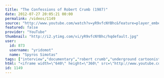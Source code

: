 ```yaml
---
title: "The Confessions of Robert Crumb (1987)"
date: 2012-07-27 20:05:21 00:00
permalink: /videos/1149
source: "http://www.youtube.com/watch?v=yR9vfcNYBhc&feature=player_embedded"
featured: false
provider: "YouTube"
thumbnail: "http://i2.ytimg.com/vi/yR9vfcNYBhc/hqdefault.jpg"
user:
  id: 873
  username: "yridomot"
  name: "Spyros Simotas"
tags: ["interview","documentary","robert crumb","underground cartoonist"]
html: "<iframe width=\"640\" height=\"360\" src=\"http://www.youtube.com/embed/yR9vfcNYBhc?wmode=transparent&fs=1&feature=oembed\" frameborder=\"0\" allowfullscreen></iframe>"
id: 1149
---
```


